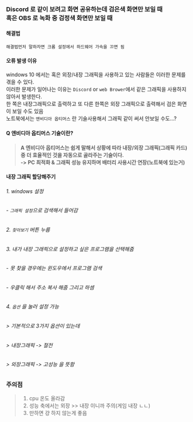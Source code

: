 ### Discord 로 같이 보려고 화면 공유하는데 검은색 화면만 보일 때<br>혹은 OBS 로 녹화 중 검정색 화면만 보일 때

#### 해결법<br>
```
해결법먼저 말하자면 크롬 설정에서 하드웨어 가속을 끄면 됨
```
#### 오류 발생 이유<br>
windows 10 에서는 혹은 외장/내장 그래픽을 사용하고 있는 사람들은 이러한 문제를 겪을 수 있다.<br>
이러한 문제가 일어나는 이유는 `Discord` or `web Brower`에서 같은 그래픽을 사용하지 않아서 발생한다.<br>
한 쪽은 내장그래픽으로 출력하고 또 다른 한쪽은 외장 그래픽으로 출력해서 검은 화면이 보일 수도 있음<br>
노트북에서는 `엔비디아 옵티머스` 란 기술사용해서 그래픽 같이 써서 안보일 수도...?

#### Q 엔비디아 옵티머스 기술이란? <br>
> #### A 엔비디아 옵티머스는 쉽게 말해서 상황에 따라 내장/외장 그래픽(그래픽 카드)중 더 효율적인 것을 자동으로 골라주는 기술이다. <br>-> PC 최적화 & 그래픽 성능 유지하며 배터리 사용시간 연장(노트북에 있는거)

#### 내장 그래픽 할당해주기
###### 1. windows 설정
###### - `그래픽 설정`으로 검색해서 들어감
###### 2. `찾아보기` 버튼 누름
###### 3. 내가 내장 그래픽으로 설정하고 싶은 프로그램을 선택해줌
###### - 못 찾을 경우에는 윈도우에서 프로그램 검색
###### - 우클릭 해서 주소 복사 해줌 그리고 하셈
###### 4. `옵션` 을 눌러 설정 가능
###### > 기본적으로 3가지 옵션이 있는데
###### > 내장그래픽 -> 절전
###### > 외장그래픽 -> 고성능    을 뜻함

### 주의점
> 1. cpu 온도 올라감
> 2. 성능 축에서는  외장 >> 내장 이니까 주의(게임 내장 ㄴㄴ)
> 3. 만하면 걍 하지 않는게 좋음

